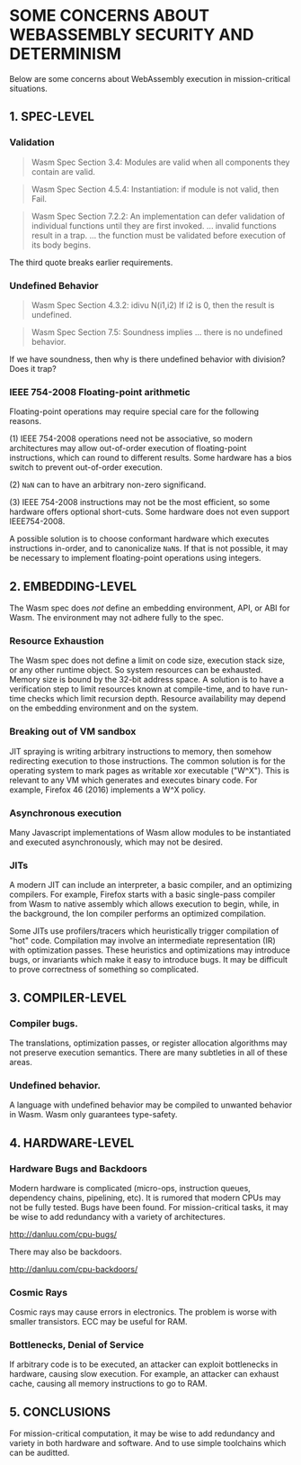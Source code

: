 
# SOME CONCERNS ABOUT WEBASSEMBLY SECURITY AND DETERMINISM


Below are some concerns about WebAssembly execution in mission-critical situations.



## 1. SPEC-LEVEL


### Validation

> Wasm Spec Section 3.4: Modules are valid when all components they contain are valid.

> Wasm Spec Section 4.5.4: Instantiation: if module is not valid, then Fail.

> Wasm Spec Section 7.2.2: An implementation can defer validation of individual functions until they are first invoked. ... invalid functions result in a trap. ... the function must be validated before execution of its body begins.

The third quote breaks earlier requirements.


### Undefined Behavior

> Wasm Spec Section 4.3.2: idivu N(i1,i2) If i2 is 0, then the result is undefined.

> Wasm Spec Section 7.5: Soundness implies ... there is no undefined behavior.

If we have soundness, then why is there undefined behavior with division? Does it trap?


### IEEE 754-2008 Floating-point arithmetic

Floating-point operations may require special care for the following reasons.

(1) IEEE 754-2008 operations need not be associative, so modern architectures may allow out-of-order execution of floating-point instructions, which can round to different results. Some hardware has a bios switch to prevent out-of-order execution.

(2) `NaN` can to have an arbitrary non-zero significand. 

(3) IEEE 754-2008 instructions may not be the most efficient, so some hardware offers optional short-cuts. Some hardware does not even support IEEE754-2008.

A possible solution is to choose conformant hardware which executes instructions in-order, and to canonicalize `NaN`s. If that is not possible, it may be necessary to implement floating-point operations using integers.




## 2. EMBEDDING-LEVEL

The Wasm spec does _not_ define an embedding environment, API, or ABI for Wasm. The environment may not adhere fully to the spec.


### Resource Exhaustion

The Wasm spec does not define a limit on code size, execution stack size, or any other runtime object. So system resources can be exhausted. Memory size is bound by the 32-bit address space. A solution is to have a verification step to limit resources known at compile-time, and to have run-time checks which limit recursion depth. Resource availability may depend on the embedding environment and on the system.


### Breaking out of VM sandbox

JIT spraying is writing arbitrary instructions to memory, then somehow redirecting execution to those instructions. The common solution is for the operating system to mark pages as writable xor executable ("W^X"). This is relevant to any VM which generates and executes binary code. For example, Firefox 46 (2016) implements a W^X policy.


### Asynchronous execution

Many Javascript implementations of Wasm allow modules to be instantiated and executed asynchronously, which may not be desired.


### JITs

A modern JIT can include an interpreter, a basic compiler, and an optimizing compilers. For example, Firefox starts with a basic single-pass compiler from Wasm to native assembly which allows execution to begin, while, in the background, the Ion compiler performs an optimized compilation.


Some JITs use profilers/tracers which heuristically trigger compilation of "hot" code. Compilation may involve an intermediate representation (IR) with optimization passes. These heuristics and optimizations may introduce bugs, or invariants which make it easy to introduce bugs. It may be difficult to prove correctness of something so complicated.






## 3. COMPILER-LEVEL


### Compiler bugs.

The translations, optimization passes, or register allocation algorithms may not preserve execution semantics. There are many subtleties in all of these areas.


### Undefined behavior.

A language with undefined behavior may be compiled to unwanted behavior in Wasm. Wasm only guarantees type-safety.





## 4. HARDWARE-LEVEL


### Hardware Bugs and Backdoors

Modern hardware is complicated (micro-ops, instruction queues, dependency chains, pipelining, etc). It is rumored that modern CPUs may not be fully tested. Bugs have been found. For mission-critical tasks, it may be wise to add redundancy with a variety of architectures.

http://danluu.com/cpu-bugs/

There may also be backdoors.

http://danluu.com/cpu-backdoors/



### Cosmic Rays

Cosmic rays may cause errors in electronics. The problem is worse with smaller transistors. ECC may be useful for RAM.



### Bottlenecks, Denial of Service

If arbitrary code is to be executed, an attacker can exploit bottlenecks in hardware, causing slow execution. For example, an attacker can exhaust cache, causing all memory instructions to go to RAM.




## 5. CONCLUSIONS

For mission-critical computation, it may be wise to add redundancy and variety in both hardware and software. And to use simple toolchains which can be auditted.

